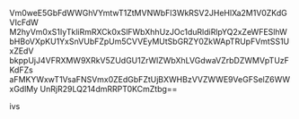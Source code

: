 Vm0weE5GbFdWWGhVYmtwT1ZtMVNWbFl3WkRSV2JHeHlXa2M1V0ZKdGVIcFdW
M2hyVm0xS1IyTkliRmRXCk0xSlFWbXhhUzJOc1duRldiRlpYQ2xZeWFESlhW
bHBoVXpKU1YxSnVUbFZpUm5CVVEyMUtSbGRZY0ZkWApTRUpFVmtSS1UxZEdV
bkppUjJ4VFRXMW9XRkV5ZUdGU1ZrWlZWbXhLVGdwaVZrbDZWMVpTUzFKdFZs
aFMKYWxwT1VsaFNSVmx0ZEdGbFZtUjBXWHBzVVZWWE9VeGFSelZ6WWxGdlMy
UnRjR29LQ214dmRRPT0KCmZtbg==

ivs